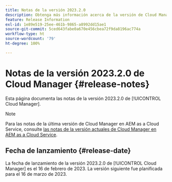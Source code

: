 ```yaml
---
title: Notas de la versión 2023.2.0
description: Obtenga más información acerca de la versión de Cloud Manager 2023.2.0.
feature: Release Information
exl-id: 1e89e519-25ee-461b-9865-a8992dd15ae1
source-git-commit: 5ced643fabe0a670e456cbea72f9da8196ac774a
workflow-type: ht
source-wordcount: '79'
ht-degree: 100%

---
```


# Notas de la versión 2023.2.0 de Cloud Manager {#release-notes}

Esta página documenta las notas de la versión 2023.2.0 de [!UICONTROL Cloud Manager].

>[!NOTE]
>
>Para las notas de la última versión de Cloud Manager en AEM as a Cloud Service, consulte [las notas de la versión actuales de Cloud Manager en AEM as a Cloud Service](https://experienceleague.adobe.com/es/docs/experience-manager-cloud-service/content/release-notes/cloud-manager/current).

## Fecha de lanzamiento {#release-date}

La fecha de lanzamiento de la versión 2023.2.0 de [!UICONTROL Cloud Manager] es el 16 de febrero de 2023. La versión siguiente fue planificada para el 16 de marzo de 2023.
